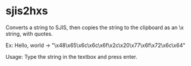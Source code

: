 sjis2hxs
========

Converts a string to SJIS, then copies the string to the clipboard as an \x string, with quotes.

Ex:
  Hello, world -> "\x48\x65\x6c\x6c\x6f\x2c\x20\x77\x6f\x72\x6c\x64"
  
Usage:
  Type the string in the textbox and press enter.
  
